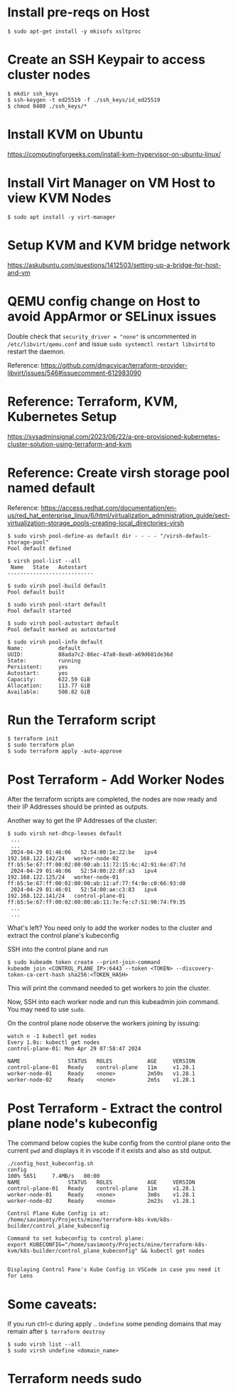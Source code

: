 # Install pre-reqs on Host
```
$ sudo apt-get install -y mkisofs xsltproc
```

# Create an SSH Keypair to access cluster nodes
```
$ mkdir ssh_keys
$ ssh-keygen -t ed25519 -f ./ssh_keys/id_ed25519
$ chmod 0400 ./ssh_keys/*
```

# Install KVM on Ubuntu
https://computingforgeeks.com/install-kvm-hypervisor-on-ubuntu-linux/

# Install Virt Manager on VM Host to view KVM Nodes
```
$ sudo apt install -y virt-manager
```

# Setup KVM and KVM bridge network
https://askubuntu.com/questions/1412503/setting-up-a-bridge-for-host-and-vm

# QEMU config change on Host to avoid AppArmor or SELinux issues
Double check that `security_driver = "none"` is uncommented in `/etc/libvirt/qemu.conf` and issue `sudo systemctl restart libvirtd` to restart the daemon.

Reference: https://github.com/dmacvicar/terraform-provider-libvirt/issues/546#issuecomment-612983090


# Reference: Terraform, KVM, Kubernetes Setup 
https://sysadminsignal.com/2023/06/22/a-pre-provisioned-kubernetes-cluster-solution-using-terraform-and-kvm


# Reference: Create virsh storage pool named default
Reference: https://access.redhat.com/documentation/en-us/red_hat_enterprise_linux/6/html/virtualization_administration_guide/sect-virtualization-storage_pools-creating-local_directories-virsh

```
$ sudo virsh pool-define-as default dir - - - - "/virsh-default-storage-pool"
Pool default defined

$ virsh pool-list --all
 Name   State   Autostart
---------------------------

$ sudo virsh pool-build default
Pool default built

$ sudo virsh pool-start default
Pool default started

$ sudo virsh pool-autostart default
Pool default marked as autostarted

$ sudo virsh pool-info default
Name:           default
UUID:           88ada7c2-86ec-47a0-8ea0-a69d601de36d
State:          running
Persistent:     yes
Autostart:      yes
Capacity:       622.59 GiB
Allocation:     113.77 GiB
Available:      508.82 GiB
```

# Run the Terraform script
```
$ terraform init
$ sudo terraform plan
$ sudo terraform apply -auto-approve
```

# Post Terraform - Add Worker Nodes
After the terraform scripts are completed, the nodes are now ready and their IP Addresses should be printed as outputs.

Another way to get the IP Addresses of the cluster:
```
$ sudo virsh net-dhcp-leases default
 ...
 ...
 2024-04-29 01:46:06   52:54:00:1e:22:be   ipv4       192.168.122.142/24   worker-node-02     ff:b5:5e:67:ff:00:02:00:00:ab:11:72:15:6c:42:91:6e:d7:7d
 2024-04-29 01:46:06   52:54:00:22:8f:a3   ipv4       192.168.122.125/24   worker-node-01     ff:b5:5e:67:ff:00:02:00:00:ab:11:af:77:f4:9e:c0:66:93:d0
 2024-04-29 01:46:01   52:54:00:ae:c3:83   ipv4       192.168.122.141/24   control-plane-01   ff:b5:5e:67:ff:00:02:00:00:ab:11:7e:fe:c7:51:90:74:f9:35
 ...
 ... 
```

What's left? You need only to add the worker nodes to the cluster and extract the control plane's kubeconfig

SSH into the control plane and run
```
$ sudo kubeadm token create --print-join-command
kubeadm join <CONTROL_PLANE_IP>:6443 --token <TOKEN> --discovery-token-ca-cert-hash sha256:<TOKEN_HASH> 
```
This will print the command needed to get workers to join the cluster.

Now, SSH into each worker node and run this kubeadmin join command. You may need to use `sudo`.

On the control plane node observe the workers joining by issuing:
```
watch n -1 kubectl get nodes
Every 1.0s: kubectl get nodes                                                                        control-plane-01: Mon Apr 29 07:58:47 2024

NAME               STATUS   ROLES           AGE     VERSION
control-plane-01   Ready    control-plane   11m     v1.28.1
worker-node-01     Ready    <none>          2m50s   v1.28.1
worker-node-02     Ready    <none>          2m5s    v1.28.1

```

# Post Terraform - Extract the control plane node's kubeconfig
The command below copies the kube config from the control plane onto the current `pwd` and displays it in vscode if it exists and also as std output.
```
./config_host_kubeconfig.sh
config                                                                                                                        100% 5651     7.4MB/s   00:00    
NAME               STATUS   ROLES           AGE     VERSION
control-plane-01   Ready    control-plane   11m     v1.28.1
worker-node-01     Ready    <none>          3m8s    v1.28.1
worker-node-02     Ready    <none>          2m23s   v1.28.1

Control Plane Kube Config is at:
/home/savimonty/Projects/mine/terraform-k8s-kvm/k8s-builder/control_plane_kubeconfig

Command to set kubeconfig to control plane:
export KUBECONFIG="/home/savimonty/Projects/mine/terraform-k8s-kvm/k8s-builder/control_plane_kubeconfig" && kubectl get nodes


Displaying Control Pane's Kube Config in VSCode in case you need it for Lens
```


# Some caveats:
If you run ctrl-c during apply .. 
`Undefine` some pending domains that may remain after `$ terraform destroy`
```
$ sudo virsh list --all
$ sudo virsh undefine <domain_name>
```

# Terraform needs sudo